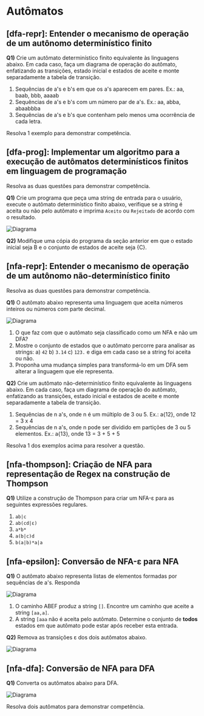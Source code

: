 Autômatos
=========

## [dfa-repr]: Entender o mecanismo de operação de um autônomo determinístico finito

**Q1)** Crie um autômato determinístico finito equivalente às linguagens abaixo. Em cada caso, faça um diagrama de operação do autômato, enfatizando as transições, estado inicial e estados de aceite e monte separadamente a tabela de transição. 

1. Sequências de a's e b's em que os a's aparecem em pares. Ex.: aa, baab, bbb, aaaab
2. Sequências de a's e b's com um número par de a's. Ex.: aa, abba, abaabbba
3. Sequências de a's e b's que contenham pelo menos uma ocorrência de cada letra.

Resolva 1 exemplo para demonstrar competência.


## [dfa-prog]: Implementar um algoritmo para a execução de autômatos determinísticos finitos em linguagem de programação

Resolva as duas questões para demonstrar competência.

**Q1)** Crie um programa que peça uma string de entrada para o usuário, execute o autômato determinístico finito abaixo, verifique se a string é aceita ou não pelo autômato e imprima `Aceito` ou `Rejeitado` de acordo com o resultado.

![Diagrama](./arquivos/dfa-prog-q1.svg)

**Q2)** Modifique uma cópia do programa da seção anterior em que o estado inicial seja B e o conjunto de estados de aceite seja {C}.


## [nfa-repr]: Entender o mecanismo de operação de um autônomo não-determinístico finito

Resolva as duas questões para demonstrar competência.

**Q1)** O autômato abaixo representa uma linguagem que aceita números inteiros ou números com parte decimal. 

![Diagrama](./arquivos/nfa-repr-q1.svg)

1. O que faz com que o autômato seja classificado como um NFA e não um DFA?
2. Mostre o conjunto de estados que o autômato percorre para analisar as strings: a) `42` b) `3.14` c) `123.` e diga em cada caso se a string foi aceita ou não. 
3. Proponha uma mudança simples para transformá-lo em um DFA sem alterar a linguagem que ele representa.

**Q2)** Crie um autômato não-determinístico finito equivalente às linguagens abaixo. Em cada caso, faça um diagrama de operação do autômato, enfatizando as transições, estado inicial e estados de aceite e monte separadamente a tabela de transição. 

1. Sequências de n a's, onde n é um múltiplo de 3 ou 5. Ex.: a{12}, onde 12 = 3 x 4
2. Sequências de n a's, onde n pode ser dividido em partições de 3 ou 5 elementos. Ex.: a{13}, onde 13 = 3 + 5 + 5

Resolva 1 dos exemplos acima para resolver a questão.


## [nfa-thompson]: Criação de NFA para representação de Regex na construção de Thompson

**Q1)** Utilize a construção de Thompson para criar um NFA-ε para as seguintes expressões regulares.

1. `ab|c`
2. `ab(cd|ε)`
3. `a*b*`
4. `a(b|c)d`
5. `b(a|b)*a|a`


## [nfa-epsilon]: Conversão de NFA-ε para NFA

**Q1)** O autômato abaixo representa listas de elementos formadas por sequências de a's. Responda

![Diagrama](./arquivos/nfa-epsilon-q1.svg)

1. O caminho ABEF produz a string `[]`. Encontre um caminho que aceite a string `[aa,a]`.
2. A string `[aaa` não é aceita pelo autômato. Determine o conjunto de  **todos** estados em que autômato pode estar após receber esta entrada. 

**Q2)** Remova as transições ε dos dois autômatos abaixo.

![Diagrama](./arquivos/nfa-epsilon-q2.svg)

## [nfa-dfa]: Conversão de NFA para DFA

**Q1)** Converta os autômatos abaixo para DFA.

![Diagrama](./arquivos/nfa-dfa.svg)

Resolva dois autômatos para demonstrar competência.